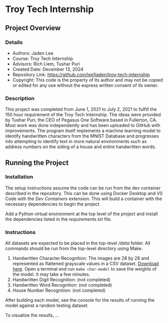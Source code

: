 # Troy Tech Internship

## Project Overview

### Details

- Authors: Jaden Lee
- Course: Troy Tech Internship
- Advisors: Rich Liem, Tushar Puri
- Created Date: December 13, 2024
- Repository Link: https://github.com/lee1jaden/troy-tech-internship
- Copyright: This code is the property of its author and may not be copied or edited for any use without the express written consent of its owner.

### Description

This project was completed from June 1, 2021 to July 2, 2021 to fulfill the 150 hour requirement of the Troy Tech Internship. The ideas were provided by Tushar Puri, the CEO of Pegasus One Software based in Fullerton, CA. Most work was done independently and has been uploaded to GitHub with improvements. The program itself implements a machine learning model to identify handwritten characters from the MNIST Database and progresses into attempting to identify text in more natural environments such as address numbers on the siding of a house and entire handwritten words.

## Running the Project

### Installation

The setup instructions assume the code can be run from the dev container described in the repository. This can be done using Docker Desktop and VS Code with the _Dev Containers_ extension. This will build a container with the necessary dependencies to begin the project.

Add a Python virtual environment at the top level of the project and install the dependencies listed in the _requirements.txt_ file.

### Instructions

All datasets are expected to be placed in the top-level _/data_ folder. All commands should be run from the top-level directory using Make.

1. Handwritten Character Recognition: The images are 28 by 28 and represented as flattened grayscale values in a CSV dataset. [Download here](https://www.kaggle.com/datasets/sachinpatel21/az-handwritten-alphabets-in-csv-format). Open a terminal and run `make char-model` to save the weights of the model. It may take a few minutes.
1. Handwritten Digit Recognition: (not completed)
1. Handwritten Word Recognition: (not completed)
1. House Number Recognition: (not completed)

After building each model, see the console for the results of running the model against a random testing dataset.

To visualize the results, ...
